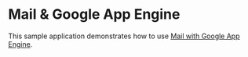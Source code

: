 # Mail & Google App Engine

This sample application demonstrates how to use [Mail with Google App Engine](https://cloud.google.com/appengine/docs/php/mail/).